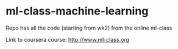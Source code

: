 # ml-class-machine-learning
Repo has all the code (starting from wk2) from the online ml-class

Link to coursera course: http://www.ml-class.org

